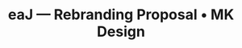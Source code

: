 ---
href: "/projects/eaj/"
image: "/images/eaj/eaj.jpg"
alt: "eaJ branding preview"
title: "eaJ — Rebranding Proposal • MK Design"
seo: "A web case study, focused on creating an innovative digital identity for the eaJ music project, including logos and YouTube banners."
keywords: "Branding, Digital, Banners, Logo, Graphic, Design"
previousurl: "#"
name: "eaJ — Branding"
nexturl: "#"
dates: "2020"
brief: |
  <b>How do you design a logo for someone you've never spoken to, without a creative brief, in a weekend? </b>In early July of 2020, eaJ (a not-for-profit music project) made a call for logo and banner work, with particular respect to YouTube.
  <p class="milli push-0">Although my bid was ultimately unsuccessful (check out the official branding <a href="https://www.youtube.com/channel/UCrOUYIN9rbYaWFs68vAtaZA">here!</a>) participating was a great, albeit impromptu, experience that resulted in some neat work. Enjoy!</p>
research: |
  The eaJ platform is the brainchild of Jae Park (widely known as Jae of Day6).
  <p class="milli">However, the eaJ project is his exploration of independent music projects, and as such, is deeply linked to Jae as an individual. Thus, <b>the concepts for the logos are centred on key components of Jae’s life, interests, and musical works under eaJ.</b></p>
  <p class="milli">An icon and word mark combination logo provided the most visual flexibility, and became the foundation for many of the concepts that were delivered.</p>
  <p class="milli push-0">The target demographic for this project was identified as primarily English-speaking. Therefore, these concepts continue to <b>employ an English word mark (Jae, backwards), to better facilitate brand continuity.</b></p>
ideate: |
  Inspiration for the eaJ rebrand narrowed to three, focussed themes:
  <p class="milli push-1-2"><b>Places:</b> pairing the introspective nature of eaJ’s music with his ability to capture the essence of places in his videography work. As eaJ writes, “what you see depends from where.”</p>
  <p class="milli push-1-2"><b>Lyricism:</b> focussing on Rose, one of eaJ’s most well-loved works, which reflects his keen insight into his fans’ pathos, to create floral imagery. </p>
  <p class="milli push-1-2"><b>Rebirth:</b> blending new beginnings with imagery fans associate with Jae. This includes details like his favourite colour (yellow), and references to the character Chicken Little, that have endeared Jae to his audience.</p>
ideate-image: "/images/eaj/ideate.jpg"
ideate-image-alt: "Samples of sketches developed in line with the themes identified as appropriate for eaJ's branding."
create: |
  Ultimately, three different logo concepts were submitted for consideration:
create-image: "/images/eaj/create.jpg"
create-image-alt: "The three, finalized logos that were submitted in the final branding proposal."
finalproduct: |
  The first concept features a <b>single line construction of the letterforms,</b> allowing them to be used easily in both shape and linework contexts. The banners also include minimalist <b>skylines of both LA and Seoul,</b> representing the two countries and cultures that have largely been responsible for shaping his experiences.
  <p class="milli"><b>Can you spot the rainstorm icon in the second logo?</b> (You might need to tilt your head!) It alludes to the pensive qualities of eaJ's sound, which are perfect for <b>nighttime and rainy day listenings.</b> The floral letterform also directly references his musical work, <i>Rose</i>, which is amongst his most well-known.</p>
  <p class="milli">The third logo concept is also deeply intertwined with music. <b>The J is built from a modified base clef</b>, and the two circles beside it can be constructed from the musical representations of the letters <b>A and E on a musical staff.</b></p>
finalproduct-image: "/images/eaj/finalproduct-image.png"
finalproduct-alt: "Three banners that were submitted to the project, featuring each of the logos produced."
finalproduct-mockup1: "/images/eaj/mockup.png"
mockup-alt: "Mockups featuring laptop and desktop versions of all three banner styles."
---